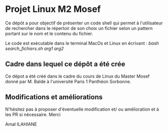 # Projet Linux M2 Mosef

Ce dépôt a pour objectif de présenter un code shell qui permet à l'utilisateur de rechercher dans le répertoir de son choix un fichier selon un pattern portant sur le nom et le contenu du fichier. 

Le code est exécutable dans le terminal MacOs et Linux en écrivant : 
*bash search_fichiers.sh arg1 arg2*

## Cadre dans lequel ce dépôt a été crée
Ce dépot a été créé dans le cadre du cours de Linux du Master Mosef donné par M. Balde à l'université Paris 1 Panthéon Sorbonne.


## Modifications et améliorations 
N'hésitez pas à proposer d'éventuelle modification et/ ou amélioration et à les PR si nécessaire. Merci


Amal ILAHIANE 


 
